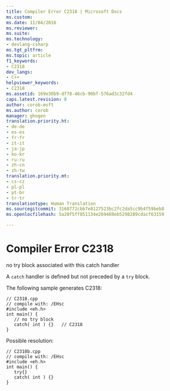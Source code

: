 ```yaml
---
title: Compiler Error C2318 | Microsoft Docs
ms.custom: 
ms.date: 11/04/2016
ms.reviewer: 
ms.suite: 
ms.technology:
- devlang-csharp
ms.tgt_pltfrm: 
ms.topic: article
f1_keywords:
- C2318
dev_langs:
- C++
helpviewer_keywords:
- C2318
ms.assetid: 169e30b9-df78-46cb-90bf-576ad3c32fd4
caps.latest.revision: 8
author: corob-msft
ms.author: corob
manager: ghogen
translation.priority.ht:
- de-de
- es-es
- fr-fr
- it-it
- ja-jp
- ko-kr
- ru-ru
- zh-cn
- zh-tw
translation.priority.mt:
- cs-cz
- pl-pl
- pt-br
- tr-tr
translationtype: Human Translation
ms.sourcegitcommit: 3168772cbb7e8127523bc2fc2da5cc9b4f59beb8
ms.openlocfilehash: 5a20f5ff851134e269469eb5298289cdacf63159

---
```

# Compiler Error C2318
no try block associated with this catch handler  
  
 A `catch` handler is defined but not preceded by a `try` block.  
  
 The following sample generates C2318:  
  
```  
// C2318.cpp  
// compile with: /EHsc  
#include <eh.h>  
int main() {  
   // no try block  
   catch( int ) {}   // C2318  
}  
```  
  
 Possible resolution:  
  
```  
// C2318b.cpp  
// compile with: /EHsc  
#include <eh.h>  
int main() {  
   try{}  
   catch( int ) {}  
}  
```


<!--HONumber=Jan17_HO2-->


